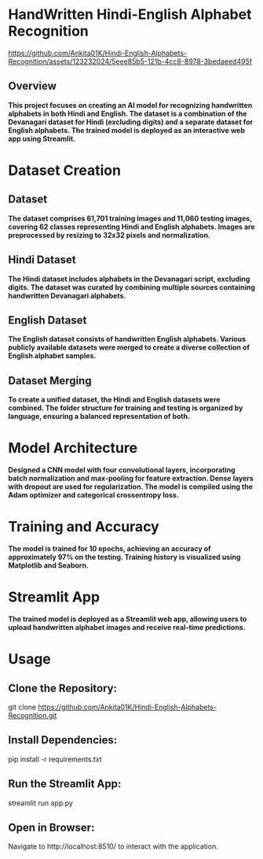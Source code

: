 # **HandWritten Hindi-English Alphabet Recognition**

https://github.com/Ankita01K/Hindi-English-Alphabets-Recognition/assets/123232024/5eee85b5-121b-4cc8-8978-3bedaeed495f



## **Overview**

**This project focuses on creating an AI model for recognizing handwritten alphabets in both Hindi and English. The dataset is a combination of the Devanagari dataset for Hindi (excluding digits) and a separate dataset for English alphabets. The trained model is deployed as an interactive web app using Streamlit.**

# **Dataset Creation**

## **Dataset**

**The dataset comprises 61,701 training images and 11,060 testing images, covering 62 classes representing Hindi and English alphabets. Images are preprocessed by resizing to 32x32 pixels and normalization.**

## **Hindi Dataset**

**The Hindi dataset includes alphabets in the Devanagari script, excluding digits. The dataset was curated by combining multiple sources containing handwritten Devanagari alphabets.**

## **English Dataset**

**The English dataset consists of handwritten English alphabets. Various publicly available datasets were merged to create a diverse collection of English alphabet samples.**

## **Dataset Merging**

**To create a unified dataset, the Hindi and English datasets were combined. The folder structure for training and testing is organized by language, ensuring a balanced representation of both.**

# **Model Architecture**

**Designed a CNN model with four convolutional layers, incorporating batch normalization and max-pooling for feature extraction. Dense layers with dropout are used for regularization. The model is compiled using the Adam optimizer and categorical crossentropy loss.**

# **Training and Accuracy**

**The model is trained for 10 epochs, achieving an accuracy of approximately 97% on the testing. Training history is visualized using Matplotlib and Seaborn.**

# **Streamlit App**

**The trained model is deployed as a Streamlit web app, allowing users to upload handwritten alphabet images and receive real-time predictions.**

# **Usage**

## **Clone the Repository:**

git clone https://github.com/Ankita01K/Hindi-English-Alphabets-Recognition.git

## **Install Dependencies:**

pip install -r requirements.txt

## **Run the Streamlit App:**

streamlit run app.py

## **Open in Browser:**

Navigate to http://localhost:8510/ to interact with the application.
